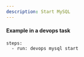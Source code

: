 ```yaml
---
description: Start MySQL
---
```


#### Example in a devops task

    steps:
      - run: devops mysql start
